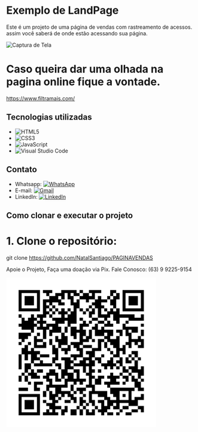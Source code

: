 # Exemplo de LandPage


Este é um projeto de uma página de vendas com rastreamento de acessos. assim você saberá de onde estão acessando sua página.

![Captura de Tela](https://i.postimg.cc/bwmZjSGz/Visitas.png)

<div> 

# Caso queira dar uma olhada na pagina online fique a vontade.

https://www.filtramais.com/

</div>


## Tecnologias utilizadas

- ![HTML5](https://img.shields.io/badge/-HTML5-E34F26?logo=html5&logoColor=white&style=flat-square)
- ![CSS3](https://img.shields.io/badge/-CSS3-1572B6?logo=css3&logoColor=white&style=flat-square)
- ![JavaScript](https://img.shields.io/badge/-JavaScript-F7DF1E?logo=javascript&logoColor=black&style=flat-square)
- ![Visual Studio Code](https://img.shields.io/badge/-Visual%20Studio%20Code-007ACC?logo=visual-studio-code&logoColor=white&style=flat-square)

## Contato

- Whatsapp: [![WhatsApp](https://img.shields.io/badge/WhatsApp-Chat-green)](https://api.whatsapp.com/send?phone=5563992259154)
- E-mail: [![Gmail](https://img.shields.io/badge/Gmail-Email-red)](mailto:natal.santiago.filha@gmail.com)
- LinkedIn: [![LinkedIn](https://img.shields.io/badge/LinkedIn-Profile-blue)](https://www.linkedin.com/in/natal-santiago-986680257/)

## Como clonar e executar o projeto

# 1. Clone o repositório:

git clone https://github.com/NatalSantiago/PAGINAVENDAS


Apoie o Projeto, Faça uma doação via Pix.
Fale Conosco: (63) 9 9225-9154

![Captura de Tela](qrcode_pix.png)
